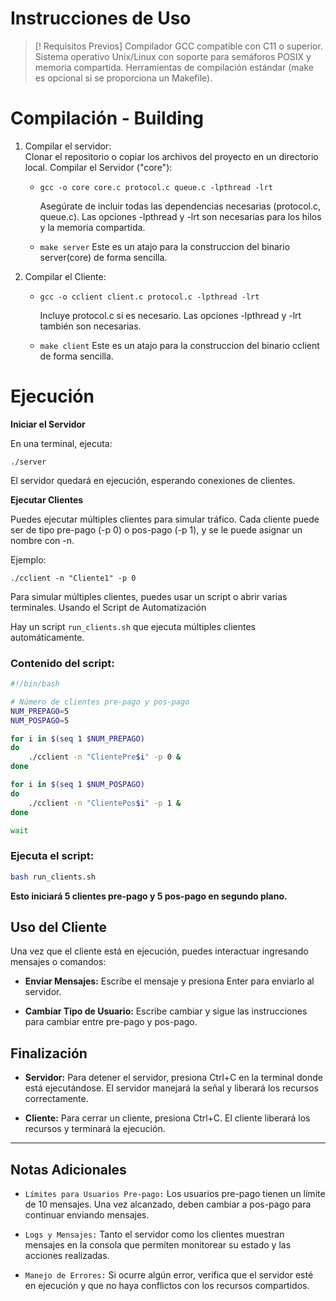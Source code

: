 # Instrucciones de Uso
> [! Requisitos Previos]
> Compilador GCC compatible con C11 o superior.
> Sistema operativo Unix/Linux con soporte para semáforos POSIX y memoria compartida.
> Herramientas de compilación estándar (make es opcional si se proporciona un Makefile).

# Compilación - Building
1. Compilar el servidor: <br/>
Clonar el repositorio o copiar los archivos del proyecto en un directorio local.
Compilar el Servidor ("core"):
    * `gcc -o core core.c protocol.c queue.c -lpthread -lrt`

        Asegúrate de incluir todas las dependencias necesarias (protocol.c, queue.c).
        Las opciones -lpthread y -lrt son necesarias para los hilos y la memoria compartida.
    * `make server`
        Este es un atajo para la construccion del binario server(core) de forma sencilla.

2. Compilar el Cliente:
    * `gcc -o cclient client.c protocol.c -lpthread -lrt`

        Incluye protocol.c si es necesario.
        Las opciones -lpthread y -lrt también son necesarias.
    * `make client`
        Este es un atajo para la construccion del binario cclient de forma sencilla.
# Ejecución
**Iniciar el Servidor**

En una terminal, ejecuta:

`./server`

El servidor quedará en ejecución, esperando conexiones de clientes.

**Ejecutar Clientes**

Puedes ejecutar múltiples clientes para simular tráfico. Cada cliente puede ser de tipo pre-pago (-p 0) o pos-pago (-p 1), y se le puede asignar un nombre con -n.

Ejemplo:

`./cclient -n "Cliente1" -p 0`

Para simular múltiples clientes, puedes usar un script o abrir varias terminales.
Usando el Script de Automatización

Hay un script `run_clients.sh` que ejecuta múltiples clientes automáticamente.

### Contenido del script:

```bash
#!/bin/bash

# Número de clientes pre-pago y pos-pago
NUM_PREPAGO=5
NUM_POSPAGO=5

for i in $(seq 1 $NUM_PREPAGO)
do
    ./cclient -n "ClientePre$i" -p 0 &
done

for i in $(seq 1 $NUM_POSPAGO)
do
    ./cclient -n "ClientePos$i" -p 1 &
done

wait
```

### Ejecuta el script:
```bash
bash run_clients.sh
```

**Esto iniciará 5 clientes pre-pago y 5 pos-pago en segundo plano.**

## Uso del Cliente

Una vez que el cliente está en ejecución, puedes interactuar ingresando mensajes o comandos:

- **Enviar Mensajes:** Escribe el mensaje y presiona Enter para enviarlo al servidor.

- **Cambiar Tipo de Usuario:** Escribe cambiar y sigue las instrucciones para cambiar entre pre-pago y pos-pago.

## Finalización

- **Servidor:** Para detener el servidor, presiona Ctrl+C en la terminal donde está ejecutándose. El servidor manejará la señal y liberará los recursos correctamente.

- **Cliente:** Para cerrar un cliente, presiona Ctrl+C. El cliente liberará los recursos y terminará la ejecución.

---

## Notas Adicionales

* `Límites para Usuarios Pre-pago:` Los usuarios pre-pago tienen un límite de 10 mensajes. Una vez alcanzado, deben cambiar a pos-pago para continuar enviando mensajes.

* `Logs y Mensajes:` Tanto el servidor como los clientes muestran mensajes en la consola que permiten monitorear su estado y las acciones realizadas.

* `Manejo de Errores:` Si ocurre algún error, verifica que el servidor esté en ejecución y que no haya conflictos con los recursos compartidos.
